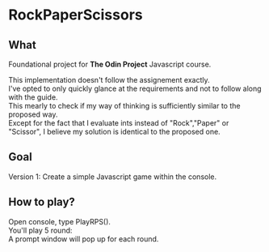 # RockPaperScissors

## What

Foundational project for **The Odin Project** Javascript course. 

This implementation doesn't follow the assignement exactly.\
I've opted to only quickly glance at the requirements and not to follow along with the guide.\
This mearly to check if my way of thinking is sufficiently similar to the proposed way.\
Except for the fact that I evaluate ints instead of "Rock","Paper" or "Scissor", I believe my solution is identical to the proposed one.

## Goal

Version 1: Create a simple Javascript game within the console.

## How to play?

Open console, type PlayRPS().\
You'll play 5 round:\
A prompt window will pop up for each round.

